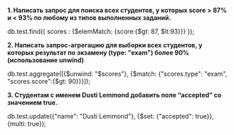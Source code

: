 <b>1. Написать запрос для поиска всех студентов, у которых score > 87% и < 93% по любому из типов выполненных заданий.</b>

db.test.find({ scores : {$elemMatch: {score:{$gt: 87, $lt:93}}} });

<b>2. Написать запрос-агрегацию для выборки всех студентов, у которых результат по экзамену (type: "exam") более 90% (использование unwind)</b>

db.test.aggregate([{$unwind: "$scores"}, {$match: {"scores.type": "exam", "scores.score":{$gt: 90}}}]);

<b>3. Студентам с именем Dusti Lemmond добавить поле “accepted” со значением true.</b>

db.test.update({"name": "Dusti Lemmond"}, {$set: {"accepted": true}}, {multi: true});
